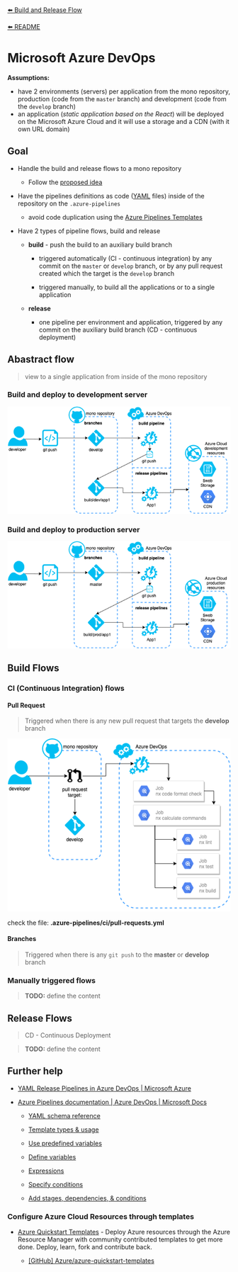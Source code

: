[⬅️ Build and Release Flow](README.md)

[⬅️ README](../../README.md)

# Microsoft Azure DevOps

**Assumptions:**

- have 2 environments (servers) per application from the mono repository, production (code from the `master` branch) and development (code from the `develop` branch)
- an application (_static application based on the React_) will be deployed on the Microsoft Azure Cloud and it will use a storage and a CDN (with it own URL domain)

## Goal

- Handle the build and release flows to a mono repository

  - Follow the [proposed idea](proposed-idea.md)

- Have the pipelines definitions as code ([YAML](https://yaml.org/) files) inside of the repository on the `.azure-pipelines`

  - avoid code duplication using the [Azure Pipelines Templates](https://docs.microsoft.com/en-us/azure/devops/pipelines/process/templates?view=azure-devops)

* Have 2 types of pipeline flows, build and release

  - **build** - push the build to an auxiliary build branch

    - triggered automatically (CI - continuous integration) by any commit on the `master` or `develop` branch, or by any pull request created which the target is the `develop` branch

    - triggered manually, to build all the applications or to a single application

  - **release**

    - one pipeline per environment and application, triggered by any commit on the auxiliary build branch (CD - continuous deployment)

## Abastract flow

> view to a single application from inside of the mono repository

### Build and deploy to development server

![abstract build release dev flow](assets/abstract_build-cd_dev_flow.png)

### Build and deploy to production server

![abstract build release prod flow](assets/abstract_build-cd_prod_flow.png)

## Build Flows

### CI (Continuous Integration) flows

#### Pull Request

> Triggered when there is any new pull request that targets the **develop** branch

![ci pull requests](assets/ci_pull-requests.png)

check the file: **.azure-pipelines/ci/pull-requests.yml**

#### Branches

> Triggered when there is any `git push` to the **master** or **develop** branch

### Manually triggered flows

> **TODO:** define the content

## Release Flows

> CD - Continuous Deployment

> **TODO:** define the content

## Further help

- [YAML Release Pipelines in Azure DevOps | Microsoft Azure](https://azure.microsoft.com/en-us/resources/videos/build-2019-yaml-release-pipelines-in-azure-devops/)

- [Azure Pipelines documentation | Azure DevOps | Microsoft Docs](https://docs.microsoft.com/en-us/azure/devops/pipelines/?view=azure-devops)

  - [YAML schema reference](https://docs.microsoft.com/en-us/azure/devops/pipelines/yaml-schema?view=azure-devops&tabs=schema%2Cparameter-schema)

  - [Template types & usage](https://docs.microsoft.com/en-us/azure/devops/pipelines/process/templates?view=azure-devops)

  - [Use predefined variables](https://docs.microsoft.com/en-us/azure/devops/pipelines/build/variables?view=azure-devops&tabs=yaml)

  - [Define variables](https://docs.microsoft.com/en-us/azure/devops/pipelines/process/variables?view=azure-devops&tabs=yaml%2Cbatch)

  - [Expressions](https://docs.microsoft.com/en-us/azure/devops/pipelines/process/expressions?view=azure-devops)

  - [Specify conditions](https://docs.microsoft.com/en-us/azure/devops/pipelines/process/conditions?view=azure-devops&tabs=yaml)

  - [Add stages, dependencies, & conditions](https://docs.microsoft.com/en-us/azure/devops/pipelines/process/stages?view=azure-devops&tabs=yaml)

### Configure Azure Cloud Resources through templates

- [Azure Quickstart Templates](https://azure.microsoft.com/en-us/resources/templates/) - Deploy Azure resources through the Azure Resource Manager with community contributed templates to get more done. Deploy, learn, fork and contribute back.

  - [[GitHub] Azure/azure-quickstart-templates](https://github.com/Azure/azure-quickstart-templates)
